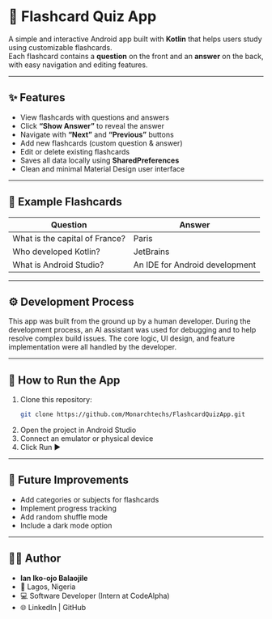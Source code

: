 # 🧠 Flashcard Quiz App

A simple and interactive Android app built with **Kotlin** that helps users study using customizable flashcards.  
Each flashcard contains a **question** on the front and an **answer** on the back, with easy navigation and editing features.

---

## ✨ Features

- View flashcards with questions and answers  
- Click **“Show Answer”** to reveal the answer  
- Navigate with **“Next”** and **“Previous”** buttons  
- Add new flashcards (custom question & answer)  
- Edit or delete existing flashcards  
- Saves all data locally using **SharedPreferences**  
- Clean and minimal Material Design user interface  

---

## 🧩 Example Flashcards

| Question | Answer |
|-----------|---------|
| What is the capital of France? | Paris |
| Who developed Kotlin? | JetBrains |
| What is Android Studio? | An IDE for Android development |

---

## ⚙️ Development Process

This app was built from the ground up by a human developer. During the development process, an AI assistant was used for debugging and to help resolve complex build issues. The core logic, UI design, and feature implementation were all handled by the developer.

---

## 🚀 How to Run the App

1. Clone this repository:
   ```bash
   git clone https://github.com/Monarchtechs/FlashcardQuizApp.git
   ```
2. Open the project in Android Studio
3. Connect an emulator or physical device
4. Click Run ▶️

---

## 🧠 Future Improvements

- Add categories or subjects for flashcards
- Implement progress tracking
- Add random shuffle mode
- Include a dark mode option

---

## 👨‍💻 Author

- **Ian Iko-ojo Balaojile**
- 📍 Lagos, Nigeria
- 💻 Software Developer (Intern at CodeAlpha)
- 🌐 LinkedIn | GitHub
